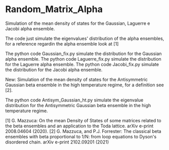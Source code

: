 # Random_Matrix_Alpha
Simulation of the mean density of states for the Gaussian, Laguerre e Jacobi alpha ensemble. 

The code just simulate the eigenvalues' distribution of the alpha ensembles, for a reference regardin the alpha ensemble look at [1]

The python code Gaussian_fix.py simulate the distribution for the Gaussian alpha ensemble.
The python code Laguerre_fix.py simulate the distribution for the Laguerre alpha ensemble.
The python code Jacobi_fix.py simulate the distribution for the Jacobi alpha ensemble.

New:
Simulation of the mean density of states for the Antisymmetric Gaussian beta ensemble in the high temperature regime, for a definition see [2].

The python code Antisym_Gaussian_ht.py simulate the eigenvalue distribution for the Antisymmetric Gaussian beta ensemble in the high temperature regime.

[1] G. Mazzuca: On the mean Density of States of some matrices related to the beta ensembles and an application to the Toda lattice. arXiv e-print 2008.04604 (2020).
[2] G. Mazzuca, and P.J. Forrester: The classical beta ensembles with  beta proportional to 1/N: from loop equations to Dyson's disordered chain. arXiv e-print 2102.09201 (2021)
